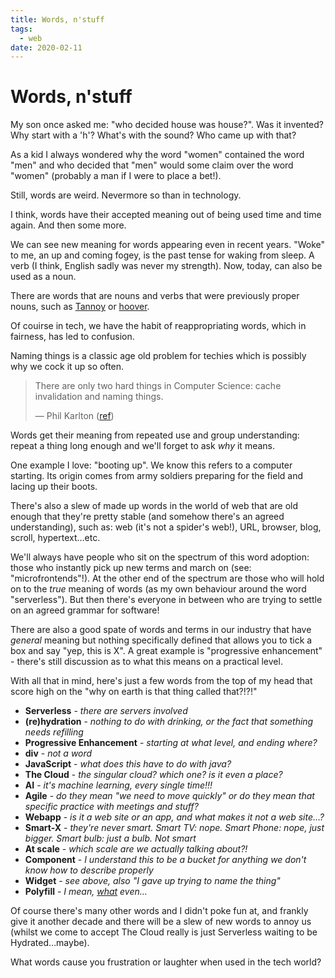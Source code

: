 ```yaml
---
title: Words, n'stuff
tags:
  - web
date: 2020-02-11
---
```


# Words, n'stuff

My son once asked me: "who decided house was house?". Was it invented? Why start with a 'h'? What's with the sound? Who came up with that?

As a kid I always wondered why the word "women" contained the word "men" and who decided that "men" would some claim over the word "women" (probably a man if I were to place a bet!).

Still, words are weird. Nevermore so than in technology.

<!--more-->

I think, words have their accepted meaning out of being used time and time again. And then some more.

We can see new meaning for words appearing even in recent years. "Woke" to me, an up and coming fogey, is the past tense for waking from sleep. A verb (I think, English sadly was never my strength). Now, today, can also be used as a noun.

There are words that are nouns and verbs that were previously proper nouns, such as [Tannoy](https://en.m.wikipedia.org/wiki/Tannoy) or [hoover](https://en.wiktionary.org/wiki/hoover).

Of couirse in tech, we have the habit of reappropriating words, which in fairness, has led to confusion.

Naming things is a classic age old problem for techies which is possibly why we cock it up so often.

> There are only two hard things in Computer Science: cache invalidation and naming things.
>
> — Phil Karlton ([ref](https://martinfowler.com/bliki/TwoHardThings.html))

Words get their meaning from repeated use and group understanding: repeat a thing long enough and we'll forget to ask _why_ it means.

One example I love: "booting up". We know this refers to a computer starting. Its origin comes from army soldiers preparing for the field and lacing up their boots.

There's also a slew of made up words in the world of web that are old enough that they're pretty stable (and somehow there's an agreed understanding), such as: web (it's not a spider's web!), URL, browser, blog, scroll, hypertext…etc.

We'll always have people who sit on the spectrum of this word adoption: those who instantly pick up new terms and march on (see: "microfrontends"!). At the other end of the spectrum are those who will hold on to the _true_ meaning of words (as my own behaviour around the word "serverless"). But then there's everyone in between who are trying to settle on an agreed grammar for software!

There are also a good spate of words and terms in our industry that have _general_ meaning but nothing specifically defined that allows you to tick a box and say "yep, this is X". A great example is "progressive enhancement" - there's still discussion as to what this means on a practical level.

With all that in mind, here's just a few words from the top of my head that score high on the "why on earth is that thing called that?!?!"

- **Serverless** - _there are servers involved_
- **(re)hydration** - _nothing to do with drinking, or the fact that something needs refilling_
- **Progressive Enhancement** - _starting at what level, and ending where?_
- **div** - _not a word_
- **JavaScript** - _what does this have to do with java?_
- **The Cloud** - _the singular cloud? which one? is it even a place?_
- **AI** - _it's machine learning, every single time!!!_
- **Agile** - _do they mean "we need to move quickly" or do they mean that specific practice with meetings and stuff?_
- **Webapp** - _is it a web site or an app, and what makes it *not* a web site…?_
- **Smart-X** - _they're never smart. Smart TV: nope. Smart Phone: nope, just bigger. Smart bulb: just a bulb. Not smart_
- **At scale** - _which scale are we actually talking about?!_
- **Component** - _I understand this to be a bucket for anything we don't know how to describe properly_
- **Widget** - _see above, also "I gave up trying to name the thing"_
- **Polyfill** - _I mean, [what](<https://en.m.wikipedia.org/wiki/Polyfill_(programming)#Definition>) even…_

Of course there's many other words and I didn't poke fun at, and frankly give it another decade and there will be a slew of new words to annoy us (whilst we come to accept The Cloud really is just Serverless waiting to be Hydrated…maybe).

What words cause you frustration or laughter when used in the tech world?
